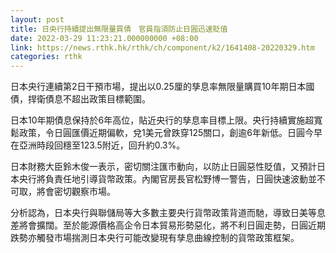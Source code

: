 ```yaml
---
layout: post
title: 日央行持續提出無限量買債　官員指須防止日圓迅速貶值
date: 2022-03-29 11:23:21.000000000 +08:00
link: https://news.rthk.hk/rthk/ch/component/k2/1641408-20220329.htm
categories: rthk
---
```


日本央行連續第2日干預市場，提出以0.25厘的孳息率無限量購買10年期日本國債，捍衛債息不超出政策目標範圍。

日本10年期債息保持於6年高位，貼近央行的孳息率目標上限。央行持續實施超寬鬆政策，令日圓匯價近期偏軟，兌1美元曾跌穿125關口，創逾6年新低。日圓今早在亞洲時段回穩至123.5附近，回升約0.3%。

日本財務大臣鈴木俊一表示，密切關注匯市動向，以防止日圓惡性貶值，又預計日本央行將負責任地引導貨幣政策。內閣官房長官松野博一警告，日圓快速波動並不可取，將會密切觀察市場。

分析認為，日本央行與聯儲局等大多數主要央行貨幣政策背道而馳，導致日美等息差將會擴闊。至於能源價格高企令日本貿易形勢惡化，將不利日圓走勢，日圓近期跌勢亦觸發市場揣測日本央行可能改變現有孳息曲線控制的貨幣政策框架。
